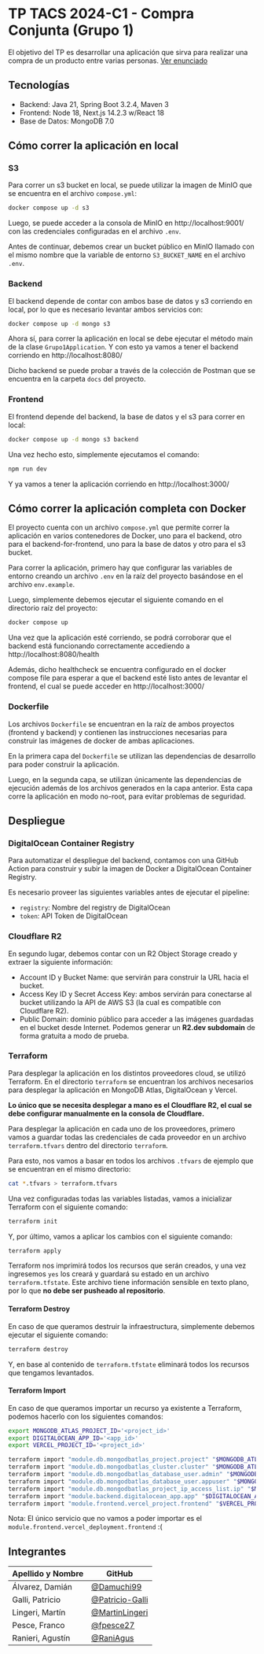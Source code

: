 # TP TACS 2024-C1 - Compra Conjunta (Grupo 1)

El objetivo del TP es desarrollar una aplicación que sirva para realizar una
compra de un producto entre varias personas.
[Ver enunciado](https://docs.google.com/document/d/e/2PACX-1vRg7hKBnJ80MhyYrISjxbkf13QVZpInt-D6Fgg32tB_BTJwxDdVVlg3PjHW6Qzv-AlopUPsJDJoajPy/pub)

## Tecnologías

- Backend: Java 21, Spring Boot 3.2.4, Maven 3
- Frontend: Node 18, Next.js 14.2.3 w/React 18
- Base de Datos: MongoDB 7.0

## Cómo correr la aplicación en local

### S3

Para correr un s3 bucket en local, se puede utilizar la imagen de MinIO que se
encuentra en el archivo `compose.yml`:

```bash
docker compose up -d s3
```

Luego, se puede acceder a la consola de MinIO en http://localhost:9001/ con las
credenciales configuradas en el archivo `.env`.

Antes de continuar, debemos crear un bucket público en MinIO llamado con el
mismo nombre que la variable de entorno `S3_BUCKET_NAME` en el archivo `.env`.

### Backend

El backend depende de contar con ambos base de datos y s3 corriendo en local,
por lo que es necesario levantar ambos servicios con:

```sh
docker compose up -d mongo s3
```

Ahora sí, para correr la aplicación en local se debe ejecutar el método main de
la clase `Grupo1Application`. Y con esto ya vamos a tener el backend corriendo
en http://localhost:8080/

Dicho backend se puede probar a través de la colección de Postman que se
encuentra en la carpeta `docs` del proyecto.

### Frontend

El frontend depende del backend, la base de datos y el s3 para correr en local:

```bash
docker compose up -d mongo s3 backend
```

Una vez hecho esto, simplemente ejecutamos el comando:

```bash
npm run dev
```

Y ya vamos a tener la aplicación corriendo en http://localhost:3000/

## Cómo correr la aplicación completa con Docker

El proyecto cuenta con un archivo `compose.yml` que permite correr la
aplicación en varios contenedores de Docker, uno para el backend, otro para el
backend-for-frontend, uno para la base de datos y otro para el s3 bucket.

Para correr la aplicación, primero hay que configurar las variables de entorno
creando un archivo `.env` en la raíz del proyecto basándose en el archivo
`env.example`.

Luego, simplemente debemos ejecutar el siguiente comando en el directorio raíz
del proyecto:

```bash
docker compose up
```

Una vez que la aplicación esté corriendo, se podrá corroborar que el backend
está funcionando correctamente accediendo a http://localhost:8080/health

Además, dicho healthcheck se encuentra configurado en el docker compose file
para esperar a que el backend esté listo antes de levantar el frontend, el cual
se puede acceder en http://localhost:3000/

### Dockerfile

Los archivos `Dockerfile` se encuentran en la raíz de ambos proyectos (frontend
y backend) y contienen las instrucciones necesarias para construir las imágenes
de docker de ambas aplicaciones.

En la primera capa del `Dockerfile` se utilizan las dependencias de desarrollo
para poder construir la aplicación.

Luego, en la segunda capa, se utilizan únicamente las dependencias de ejecución
además de los archivos generados en la capa anterior. Esta capa corre la
aplicación en modo no-root, para evitar problemas de seguridad.

## Despliegue

### DigitalOcean Container Registry

Para automatizar el despliegue del backend, contamos con una GitHub Action
para construir y subir la imagen de Docker a DigitalOcean Container Registry.

Es necesario proveer las siguientes variables antes de ejecutar el pipeline:
- `registry`: Nombre del registry de DigitalOcean
- `token`: API Token de DigitalOcean

### Cloudflare R2

En segundo lugar, debemos contar con un R2 Object Storage creado y extraer
la siguiente información:
- Account ID y Bucket Name: que servirán para construir la URL hacia el
  bucket.
- Access Key ID y Secret Access Key: ambos servirán para conectarse al bucket
  utilizando la API de AWS S3 (la cual es compatible con Cloudflare R2).
- Public Domain: dominio público para acceder a las imágenes guardadas en el
  bucket desde Internet. Podemos generar un **R2.dev subdomain** de forma
  gratuita a modo de prueba.

### Terraform

Para desplegar la aplicación en los distintos proveedores cloud, se utilizó
Terraform. En el directorio `terraform` se encuentran los archivos necesarios
para desplegar la aplicación en MongoDB Atlas, DigitalOcean y Vercel.

**Lo único que se necesita desplegar a mano es el Cloudflare R2, el cual se
debe configurar manualmente en la consola de Cloudflare.**

Para desplegar la aplicación en cada uno de los proveedores, primero vamos a
guardar todas las credenciales de cada proveedor en un archivo
`terraform.tfvars` dentro del directorio `terraform`.

Para esto, nos vamos a basar en todos los archivos `.tfvars` de ejemplo que se
encuentran en el mismo directorio:

```bash
cat *.tfvars > terraform.tfvars
```

Una vez configuradas todas las variables listadas, vamos a inicializar
Terraform con el siguiente comando:

```bash
terraform init
```

Y, por último, vamos a aplicar los cambios con el siguiente comando:

```bash
terraform apply
```

Terraform nos imprimirá todos los recursos que serán creados, y una vez
ingresemos `yes` los creará y guardará su estado en un archivo
`terraform.tfstate`. Este archivo tiene información sensible en texto
plano, por lo que **no debe ser pusheado al repositorio**.

#### Terraform Destroy

En caso de que queramos destruir la infraestructura, simplemente debemos
ejecutar el siguiente comando:

```bash
terraform destroy
```

Y, en base al contenido de `terraform.tfstate` eliminará todos los
recursos que tengamos levantados.

#### Terraform Import

En caso de que queramos importar un recurso ya existente a Terraform, podemos
hacerlo con los siguientes comandos:

```bash
export MONGODB_ATLAS_PROJECT_ID='<project_id>'
export DIGITALOCEAN_APP_ID='<app_id>'
export VERCEL_PROJECT_ID='<project_id>'

terraform import "module.db.mongodbatlas_project.project" "$MONGODB_ATLAS_PROJECT_ID"
terraform import "module.db.mongodbatlas_cluster.cluster" "$MONGODB_ATLAS_PROJECT_ID-compraconjunta"
terraform import "module.db.mongodbatlas_database_user.admin" "$MONGODB_ATLAS_PROJECT_ID-admin-admin"
terraform import "module.db.mongodbatlas_database_user.appuser" "$MONGODB_ATLAS_PROJECT_ID-appuser-admin"
terraform import "module.db.mongodbatlas_project_ip_access_list.ip" "$MONGODB_ATLAS_PROJECT_ID-0.0.0.0/0"
terraform import "module.backend.digitalocean_app.app" "$DIGITALOCEAN_APP_ID"
terraform import "module.frontend.vercel_project.frontend" "$VERCEL_PROJECT_ID"
```

Nota: El único servicio que no vamos a poder importar es el
`module.frontend.vercel_deployment.frontend` :(

## Integrantes

| Apellido y Nombre | GitHub                                               |
|-------------------|------------------------------------------------------|
| Álvarez, Damián   | [@Damuchi99](https://github.com/Damuchi99)           |
| Galli, Patricio   | [@Patricio-Galli](https://github.com/Patricio-Galli) |
| Lingeri, Martín   | [@MartinLingeri](https://github.com/MartinLingeri)   |
| Pesce, Franco     | [@fpesce27](https://github.com/fpesce27)             |
| Ranieri, Agustín  | [@RaniAgus](https://github.com/RaniAgus)             |
